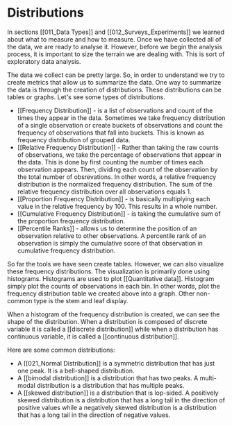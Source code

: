 # Distributions

In sections [[011_Data Types]] and [[012_Surveys_Experiments]] we learned about what to measure and how to measure. Once we have collected all of the data, we are ready to analyse it. However, before we begin the analysis process, it is important to size the terrain we are dealing with. This is sort of exploratory data analysis. 

The data we collect can be pretty large. So, in order to understand we try to create metrics that allow us to summarize the data. One way to summarize the data is through the creation of distributions. These distributions can be tables or graphs. Let's see some types of distributions. 

* [[Frequency Distribution]] - is a list of observations and count of the times they appear in the data. Sometimes we take frequency distribution of a single observation or create buckets of observations and count the frequency of observations that fall into buckets. This is known as frequency distribution of grouped data. 
* [[Relative Frequency Distribution]] - Rather than taking the raw counts of observations, we take the percentage of observations that appear in the data. This is done by first counting the number of times each observation appears. Then, dividing each count of the observation by the total number of obsrevations. In other words, a relative frequency distribution is the normalized frequency distribution. The sum of the relative frequency distribution over all observations equals 1. 
* [[Proportion Frequency Distribution]] - is basically multiplying each value in the relative frequency by 100. This results in a whole number. 
* [[Cumulative Frequency Distribution]] - is taking the cumulative sum of the proportion frequency distribution. 
* [[Percentile Ranks]] - allows us to determine the position of an observation relative to other observations. A percentile rank of an observation is simply the cumulative score of that observation in cumulative frequency distribution. 

So far the tools we have seen create tables. However, we can also visualize these frequency distributions. The visualization is primarily done using histograms. Histograms are used to plot [[Quantitative data]].  Histogram simply plot the counts of observations in each bin. In other words, plot the frequency distribution table we created above into a graph. Other non-common type is the stem and leaf display. 

When a histogram of the frequency distribution is created, we can see the shape of the distribution. When a distribution is composed of discrete variable it is called a [[discrete distribution]] while when a distribution has continuous variable, it is called a [[continuous distribution]]. 

Here are some common distributions:

* A [[021_Normal Distribution]] is a symmetric distribution that has just one peak. It is a bell-shaped distribution.
* A [[bimodal distribution]] is a distribution that has two peaks. A multi-modal distribution is a distribution that has multiple peaks. 
* A [[skewed distribution]] is a distribution that is lop-sided. A positively skewed distribution is a distribution that has a long tail in the direction of positive values while a negatively skewed distribution is a distribution that has a long tail in the direction of negative values. 
